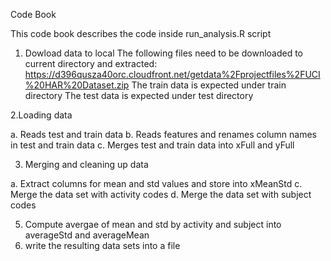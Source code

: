 Code Book

This code book describes the code inside run_analysis.R script

1. Dowload data to local
The following files need to be downloaded to current directory and extracted:
https://d396qusza40orc.cloudfront.net/getdata%2Fprojectfiles%2FUCI%20HAR%20Dataset.zip
The train data is expected under train directory
The test data is expected under test directory

2.Loading data

a. Reads test and train data
b. Reads features and renames column names in test and train data
c. Merges test and train data into xFull and yFull

3. Merging and cleaning up data

a. Extract columns for mean and std values and store into xMeanStd
c. Merge the data set with activity codes
d. Merge the data set with subject codes

5. Compute avergae of mean and std by activity and subject into averageStd and averageMean
6. write the resulting data sets into a file


